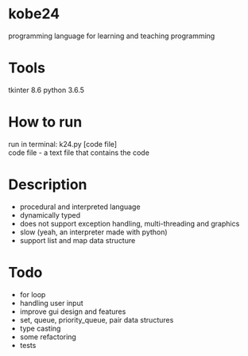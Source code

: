 # kobe24
programming language for learning and teaching programming

# Tools
tkinter 8.6
python 3.6.5

# How to run
run in terminal: k24.py [code file]  
code file - a text file that contains the code

# Description
* procedural and interpreted language
* dynamically typed
* does not support exception handling, multi-threading and graphics
* slow (yeah, an interpreter made with python)
* support list and map data structure

# Todo
* for loop
* handling user input
* improve gui design and features
* set, queue, priority_queue, pair data structures
* type casting
* some refactoring
* tests
